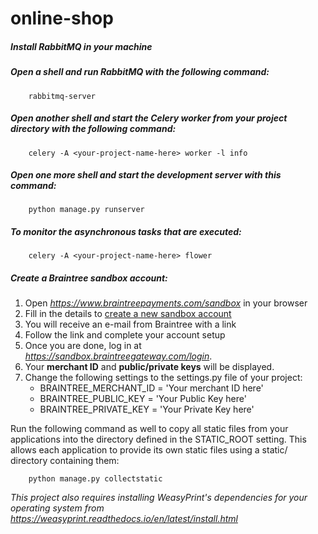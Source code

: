 # online-shop

##### Install RabbitMQ in your machine

##### Open a shell and run RabbitMQ with the following command:
```
    rabbitmq-server
```

##### Open another shell and start the Celery worker from your project directory with the following command:
```
    celery -A <your-project-name-here> worker -l info
```

##### Open one more shell and start the development server with this command:
``` 
    python manage.py runserver
```

##### To monitor the asynchronous tasks that are executed:
```
    celery -A <your-project-name-here> flower
```

##### Create a Braintree sandbox account:
1. Open *https://www.braintreepayments.com/sandbox* in your browser
2. Fill in the details to [create a new sandbox account](https://www.braintreepayments.com/sandbox)
3. You will receive an e-mail from Braintree with a link
4. Follow the link and complete your account setup
5. Once you are done, log in at _https://sandbox.braintreegateway.com/login_. 
6. Your **merchant ID** and __public/private keys__ will be displayed.
7. Change the following settings to the settings.py file of your project:
    - BRAINTREE_MERCHANT_ID = 'Your merchant ID here' 
    - BRAINTREE_PUBLIC_KEY = 'Your Public Key here'
    - BRAINTREE_PRIVATE_KEY = 'Your Private Key here' 


Run the following command as well to copy all static files from your applications into the 
directory defined in the STATIC_ROOT setting. This allows each application to provide 
its own static files using a static/ directory containing them:

```
    python manage.py collectstatic
```

*This project also requires installing WeasyPrint's dependencies for your operating system from https://weasyprint.readthedocs.io/en/latest/install.html*


